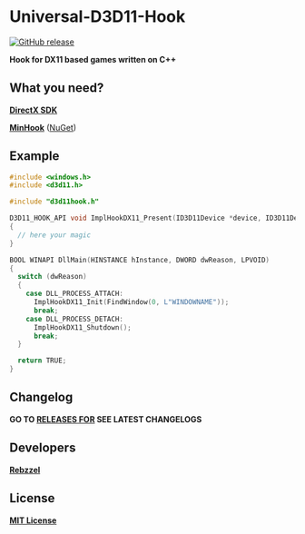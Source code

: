 # Universal-D3D11-Hook
[![GitHub release](https://img.shields.io/github/release/rebzzel/Universal-D3D11-Hook.svg)](https://github.com/Rebzzel/Universal-D3D11-Hook/releases)

**Hook for DX11 based games written on C++**
## What you need?
[**DirectX SDK**](https://www.microsoft.com/en-us/download/details.aspx?id=6812)

[**MinHook**](https://github.com/TsudaKageyu/minhook) ([NuGet](https://www.nuget.org/packages/minhook/))

## Example
```C++
#include <windows.h>
#include <d3d11.h>

#include "d3d11hook.h"

D3D11_HOOK_API void ImplHookDX11_Present(ID3D11Device *device, ID3D11DeviceContext *ctx, IDXGISwapChain *swap_chain)
{
  // here your magic
}

BOOL WINAPI DllMain(HINSTANCE hInstance, DWORD dwReason, LPVOID)
{
  switch (dwReason)
  {
    case DLL_PROCESS_ATTACH:
      ImplHookDX11_Init(FindWindow(0, L"WINDOWNAME"));
      break;
    case DLL_PROCESS_DETACH:
      ImplHookDX11_Shutdown();
      break;
  }

  return TRUE;
}

```
## Changelog
**GO TO [RELEASES FOR](https://github.com/Rebzzel/Universal-D3D11-Hook/releases) SEE LATEST CHANGELOGS**

## Developers
[**Rebzzel**](https://github.com/Rebzzel)

## License
[**MIT License**](https://github.com/Rebzzel/Universal-D3D11-Hook/blob/master/LICENSE)
